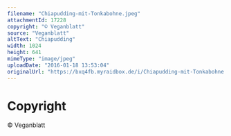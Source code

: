 ```yaml
---
filename: "Chiapudding-mit-Tonkabohne.jpeg"
attachmentId: 17228
copyright: "© Veganblatt"
source: "Veganblatt"
altText: "Chiapudding"
width: 1024
height: 641
mimeType: "image/jpeg"
uploadDate: "2016-01-18 13:53:04"
originalUrl: "https://bxq4fb.myraidbox.de/i/Chiapudding-mit-Tonkabohne.jpeg"
---
```


# Copyright

© Veganblatt
